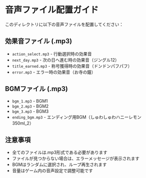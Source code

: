# 音声ファイル配置ガイド

このディレクトリに以下の音声ファイルを配置してください：

## 効果音ファイル (.mp3)
- `action_select.mp3` - 行動選択時の効果音
- `next_day.mp3` - 次の日へ進む時の効果音（ジングル12）
- `title_earned.mp3` - 称号獲得時の効果音（ドンドンパフパフ）
- `error.mp3` - エラー時の効果音（お寺の鐘）

## BGMファイル (.mp3)
- `bgm_1.mp3` - BGM1
- `bgm_2.mp3` - BGM2
- `bgm_3.mp3` - BGM3
- `ending_bgm.mp3` - エンディング用BGM（しゅわしゅわハニーレモン350ml_2）

## 注意事項
- 全てのファイルは.mp3形式である必要があります
- ファイルが見つからない場合は、エラーメッセージが表示されます
- BGMはランダムに選択され、ループ再生されます
- 音量はゲーム内の音声設定で調整可能です 